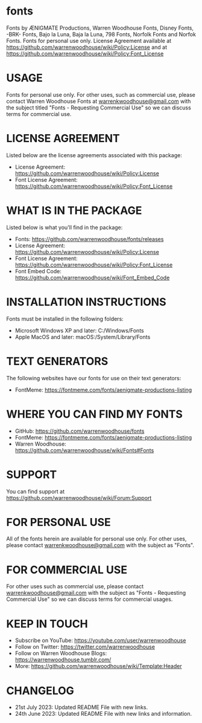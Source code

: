 # fonts
Fonts by ÆNIGMATE Productions, Warren Woodhouse Fonts, Disney Fonts, -BRK- Fonts, Bajo la Luna, Baja la Luna, 798 Fonts, Norfolk Fonts and Norfok Fonts. Fonts for personal use only. License Agreement available at https://github.com/warrenwoodhouse/wiki/Policy:License and at https://github.com/warrenwoodhouse/wiki/Policy:Font_License

# USAGE
Fonts for personal use only. For other uses, such as commercial use, please contact Warren Woodhouse Fonts at warrenkwoodhouse@gmail.com with the subject titled "Fonts - Requesting Commercial Use" so we can discuss terms for commercial use.

# LICENSE AGREEMENT
Listed below are the license agreements associated with this package:

* License Agreement: https://github.com/warrenwoodhouse/wiki/Policy:License
* Font License Agreement: https://github.com/warrenwoodhouse/wiki/Policy:Font_License

# WHAT IS IN THE PACKAGE
Listed below is what you'll find in the package:

* Fonts: https://github.com/warrenwoodhouse/fonts/releases
* License Agreement: https://github.com/warrenwoodhouse/wiki/Policy:License
* Font License Agreement: https://github.com/warrenwoodhouse/wiki/Policy:Font_License
* Font Embed Code: https://github.com/warrenwoodhouse/wiki/Font_Embed_Code

# INSTALLATION INSTRUCTIONS
Fonts must be installed in the following folders:

* Microsoft Windows XP and later: C:/Windows/Fonts
* Apple MacOS and later: macOS:/System/Library/Fonts

# TEXT GENERATORS
The following websites have our fonts for use on their text generators:

* FontMeme: https://fontmeme.com/fonts/aenigmate-productions-listing

# WHERE YOU CAN FIND MY FONTS
* GitHub: https://github.com/warrenwoodhouse/fonts
* FontMeme: https://fontmeme.com/fonts/aenigmate-productions-listing
* Warren Woodhouse: https://github.com/warrenwoodhouse/wiki/Fonts#Fonts

# SUPPORT
You can find support at https://github.com/warrenwoodhouse/wiki/Forum:Support

# FOR PERSONAL USE
All of the fonts herein are available for personal use only. For other uses, please contact warrenkwoodhouse@gmail.com with the subject as "Fonts".

# FOR COMMERCIAL USE
For other uses such as commercial use, please contact warrenkwoodhouse@gmail.com with the subject as "Fonts - Requesting Commercial Use" so we can discuss terms for commercial usages.

# KEEP IN TOUCH
* Subscribe on YouTube: https://youtube.com/user/warrenwoodhouse
* Follow on Twitter: https://twitter.com/warrenwoodhouse
* Follow on Warren Woodhouse Blogs: https://warrenwoodhouse.tumblr.com/
* More: https://github.com/warrenwoodhouse/wiki/Template:Header

# CHANGELOG
* 21st July 2023: Updated README File with new links.
* 24th June 2023: Updated README File with new links and information.

